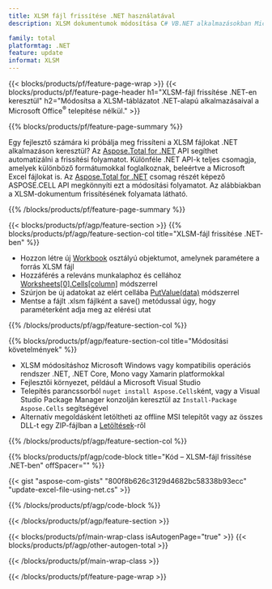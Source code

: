 ```yaml
---
title: XLSM fájl frissítése .NET használatával
description: XLSM dokumentumok módosítása C# VB.NET alkalmazásokban Microsoft Excel használata nélkül. 

family: total
platformtag: .NET
feature: update
informat: XLSM
---
```

{{< blocks/products/pf/feature-page-wrap >}}
{{< blocks/products/pf/feature-page-header h1="XLSM-fájl frissítése .NET-en keresztül" h2="Módosítsa a XLSM-táblázatot .NET-alapú alkalmazásaival a Microsoft Office<sup>&reg;</sup> telepítése nélkül." >}}

{{% blocks/products/pf/feature-page-summary %}}

Egy fejlesztő számára ki próbálja meg frissíteni a XLSM fájlokat .NET alkalmazáson keresztül? Az [Aspose.Total for .NET](https://products.aspose.com/total/net/) API segíthet automatizálni a frissítési folyamatot. Különféle .NET API-k teljes csomagja, amelyek különböző formátumokkal foglalkoznak, beleértve a Microsoft Excel fájlokat is. Az [Aspose.Total for .NET](https://products.aspose.com/total/net/) csomag részét képező ASPOSE.CELL API megkönnyíti ezt a módosítási folyamatot. Az alábbiakban a XLSM-dokumentum frissítésének folyamata látható.

{{% /blocks/products/pf/feature-page-summary %}}

{{< blocks/products/pf/agp/feature-section >}}
{{% blocks/products/pf/agp/feature-section-col title="XLSM-fájl frissítése .NET-ben" %}}

- Hozzon létre új [Workbook](https://reference.aspose.com/cells/net/aspose.cells/workbook/) osztályú objektumot, amelynek paramétere a forrás XLSM fájl
- Hozzáférés a releváns munkalaphoz és cellához [Worksheets[0].Cells[column]](https://reference.aspose.com/cells/net/aspose.cells/worksheet/cells/) módszerrel
- Szúrjon be új adatokat az elért cellába [PutValue(data)](https://reference.aspose.com/cells/net/aspose.cells/cell/putvalue/) módszerrel
- Mentse a fájlt .xlsm fájlként a save() metódussal úgy, hogy paraméterként adja meg az elérési utat

{{% /blocks/products/pf/agp/feature-section-col %}}

{{% blocks/products/pf/agp/feature-section-col title="Módosítási követelmények" %}}

- XLSM módosításhoz Microsoft Windows vagy kompatibilis operációs rendszer .NET, .NET Core, Mono vagy Xamarin platformokkal
- Fejlesztői környezet, például a Microsoft Visual Studio 
- Telepítés parancssorból ```nuget install Aspose.Cells```ként, vagy a Visual Studio Package Manager konzolján keresztül az ```Install-Package Aspose.Cells``` segítségével
- Alternatív megoldásként letöltheti az offline MSI telepítőt vagy az összes DLL-t egy ZIP-fájlban a [Letöltések](https://releases.aspose.com/cells/net)-ről

{{% /blocks/products/pf/agp/feature-section-col %}}

{{% blocks/products/pf/agp/code-block title="Kód – XLSM-fájl frissítése .NET-ben" offSpacer="" %}}

{{< gist "aspose-com-gists" "800f8b626c3129d4682bc58338b93ecc" "update-excel-file-using-net.cs" >}}

{{% /blocks/products/pf/agp/code-block %}}

{{< /blocks/products/pf/agp/feature-section >}}

{{< blocks/products/pf/main-wrap-class isAutogenPage="true" >}}
{{< blocks/products/pf/agp/other-autogen-total >}}

{{< /blocks/products/pf/main-wrap-class >}}

{{< /blocks/products/pf/feature-page-wrap >}}